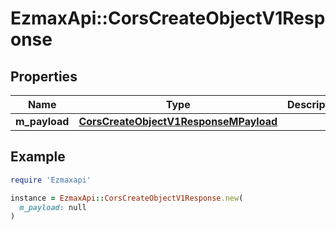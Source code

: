 # EzmaxApi::CorsCreateObjectV1Response

## Properties

| Name | Type | Description | Notes |
| ---- | ---- | ----------- | ----- |
| **m_payload** | [**CorsCreateObjectV1ResponseMPayload**](CorsCreateObjectV1ResponseMPayload.md) |  |  |

## Example

```ruby
require 'Ezmaxapi'

instance = EzmaxApi::CorsCreateObjectV1Response.new(
  m_payload: null
)
```

